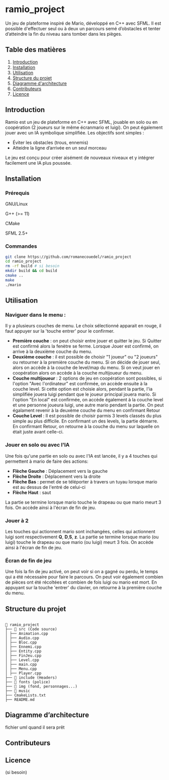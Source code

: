 # ramio_project
Un jeu de plateforme inspiré de Mario, développé en C++ avec SFML. Il est possible d'effectuer seul ou à deux un parcours semé d’obstacles et tenter d’atteindre la fin du niveau sans tomber dans les pièges.

## Table des matières
1. [Introduction](#introduction)  
2. [Installation](#installation)  
3. [Utilisation](#utilisation)  
4. [Structure du projet](#structure-du-projet)  
5. [Diagramme d'architecture](#diagramme-darchitecture)
5. [Contributeurs](#contributeurs)  
6. [Licence](#licence)  

## Introduction 
Ramio est un jeu de plateforme en C++ avec SFML, jouable en solo ou en coopération (2 joueurs sur le même écranmario et luigi). On peut également jouer avec un IA symbolique simplifiée. Les objectifs sont simples :

- Éviter les obstacles (trous, ennemis)
- Atteidre la ligne d’arrivée en un seul morceau

Le jeu est conçu pour créer aisément de nouveaux niveaux et y intégrer facilement une IA plus poussée.

## Installation
### Prérequis
GNU/Linux

G++ (>= 11)

CMake

SFML 2.5+

### Commandes
```sh
git clone https://github.com/romanecouedel/ramio_project
cd ramio_project
rm -rf build # si besoin 
mkdir build && cd build  
cmake ..  
make  
./mario

```

## Utilisation
### Naviguer dans le menu :
Il y a plusieurs couches de menu. Le choix sélectionné apparait en rouge, il faut appuyer sur la 'touche entrer' pour le confirmer.

- **Première couche** : on peut choisir entre jouer et quitter le jeu. Si Quitter est confirmé alors la fenètre se ferme. Lorsque Jouer est confirmé, on arrive à la deuxième couche du menu.
- **Deuxième couche** : il est possible de choisir "1 joueur" ou "2 joueurs" ou retourner à la première couche du menu. Si on décide de jouer seul, alors on accède à la couche de level/map du menu. Si on veut jouer en coopération alors on accède à la couche multijoueur du menu. 
- **Couche multijoueur** : 2 options de jeu en coopération sont possibles, si l'option "Avec l'ordinateur" est confirmée, on accède ensuite à la couche level. Si cette option est choisie alors, pendant la partie, l'ia simplifiée jouera luigi pendant que le joueur principal jouera mario. Si l'option "En local" est confirmée, on accède également à la couche level et une personne joueura luigi, une autre mario pendant la partie. On peut égalament revenir à la deuxème couche du menu en confirmant Retour
- **Couche Level** : Il est possible de choisir parmis 3 levels classés du plus simple au plus difficile. En confirmant un des levels, la partie démarre. En confirmant Retour, on retourne à la couche du menu sur laquelle on était juste avant celle-ci.

### Jouer en solo ou avec l'IA

Une fois qu'une partie en solo ou avec l'IA est lancée, il y a 4 touches qui permettent à mario de faire des actions:
- **Flèche Gauche** : Déplacement  vers la gauche
- **Flèche Droite** : Déplacement vers la droite
- **Flèche Bas** : permet de se téléporter à travers un tuyau lorsque mario est au dessus de l'entré de celui-ci
- **Flèche Haut** : saut

La partie se termine lorsque mario touche le drapeau ou que mario meurt 3 fois. On accède ainsi à l'écran de fin de jeu.

### Jouer à 2

Les touches qui actionnent mario sont inchangées, celles qui actionnent luigi sont respectivement **Q**, **D**,**S**, **z**.
La partie se termine lorsque mario (ou luigi) touche le drapeau ou que mario (ou luigi) meurt 3 fois. On accède ainsi à l'écran de fin de jeu.

### Écran de fin de jeu

Une fois la fin de jeu activé, on peut voir si on a gagné ou perdu, le temps qui a été nécessaire pour faire le parcours. On peut voir également combien de pièces ont été récoltées et combien de fois luigi ou mario est mort. En appuyant sur la touche 'entrer' du clavier, on retourne à la première couche du menu.

## Structure du projet
```

📁 ramio_project
├── 📁 src (Code source)
│ ├── Animation.cpp
│ ├── Audio.cpp
│ ├── Bloc.cpp
│ ├── Ennemi.cpp
│ ├── Entity.cpp
│ ├── FinJeu.cpp
│ ├── Level.cpp
│ ├── main.cpp
│ ├── Menu.cpp
│ ├── Player.cpp
├── 📁 include (Headers)
├── 📁 fonts (police)
├── 📁 img (fond, personnages...)
├── 📁 music
├── CmakeLists.txt
├── README.md
```

## Diagramme d’architecture 

fichier uml quand il sera prêt

## Contributeurs



## Licence 
(si besoin)

